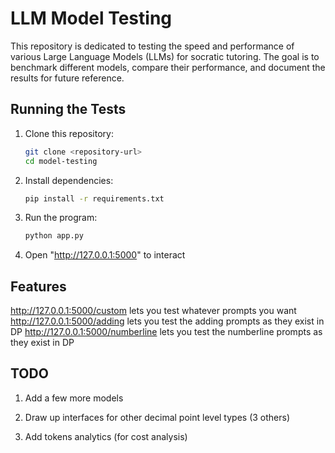 # LLM Model Testing

This repository is dedicated to testing the speed and performance of various Large Language Models (LLMs) for socratic tutoring. The goal is to benchmark different models, compare their performance, and document the results for future reference.

## Running the Tests

1. Clone this repository:
    ```bash
    git clone <repository-url>
    cd model-testing
    ```

2. Install dependencies:
    ```bash
    pip install -r requirements.txt
    ```

3. Run the program:
    ```bash
    python app.py
    ```

4. Open "http://127.0.0.1:5000" to interact

## Features
http://127.0.0.1:5000/custom lets you test whatever prompts you want
http://127.0.0.1:5000/adding lets you test the adding prompts as they exist in DP
http://127.0.0.1:5000/numberline lets you test the numberline prompts as they exist in DP


## TODO

1. Add a few more models

2. Draw up interfaces for other decimal point level types (3 others)

3. Add tokens analytics (for cost analysis)
